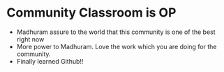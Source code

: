 # Community Classroom is OP

- Madhuram assure to the world that this community is one of the best right now
- More power to Madhuram. Love the work which you are doing for the community.
- Finally learned Github!!
